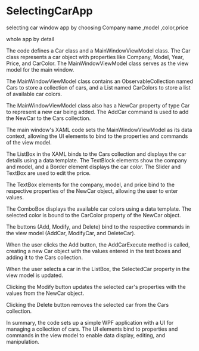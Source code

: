 # SelectingCarApp
selecting car window app by choosing Company name ,model ,color,price 

whole app by detail 

The code defines a Car class and a MainWindowViewModel class. The Car class represents a car object with properties like Company, Model, Year, Price, and CarColor. The MainWindowViewModel class serves as the view model for the main window.

The MainWindowViewModel class contains an ObservableCollection<Car> named Cars to store a collection of cars, and a List<Color> named CarColors to store a list of available car colors.

The MainWindowViewModel class also has a NewCar property of type Car to represent a new car being added. The AddCar command is used to add the NewCar to the Cars collection.

The main window's XAML code sets the MainWindowViewModel as its data context, allowing the UI elements to bind to the properties and commands of the view model.

The ListBox in the XAML binds to the Cars collection and displays the car details using a data template. The TextBlock elements show the company and model, and a Border element displays the car color. The Slider and TextBox are used to edit the price.

The TextBox elements for the company, model, and price bind to the respective properties of the NewCar object, allowing the user to enter values.

The ComboBox displays the available car colors using a data template. The selected color is bound to the CarColor property of the NewCar object.

The buttons (Add, Modify, and Delete) bind to the respective commands in the view model (AddCar, ModifyCar, and DeleteCar).

When the user clicks the Add button, the AddCarExecute method is called, creating a new Car object with the values entered in the text boxes and adding it to the Cars collection.

When the user selects a car in the ListBox, the SelectedCar property in the view model is updated.

Clicking the Modify button updates the selected car's properties with the values from the NewCar object.

Clicking the Delete button removes the selected car from the Cars collection.

In summary, the code sets up a simple WPF application with a UI for managing a collection of cars. The UI elements bind to properties and commands in the view model to enable data display, editing, and manipulation.
